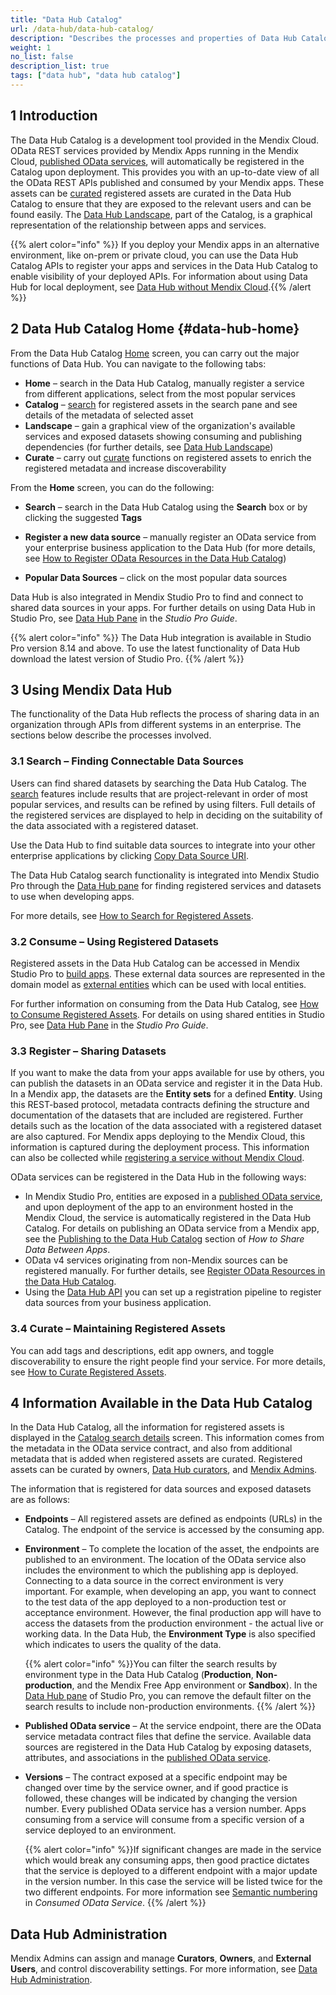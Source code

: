 ```yaml
---
title: "Data Hub Catalog"
url: /data-hub/data-hub-catalog/
description: "Describes the processes and properties of Data Hub Catalog."
weight: 1
no_list: false
description_list: true
tags: ["data hub", "data hub catalog"]
---
```


## 1 Introduction

The Data Hub Catalog is a development tool provided in the Mendix Cloud. OData REST services provided by Mendix Apps running in the Mendix Cloud, [published OData services](/refguide/published-odata-services/), will automatically be registered in the Catalog upon deployment. This provides you with an up-to-date view of all the OData REST APIs published and consumed by your Mendix apps. These assets can be [curated](/data-hub/data-hub-catalog/curate/) registered assets are curated in the Data Hub Catalog to ensure that they are exposed to the relevant users and can be found easily. The [Data Hub Landscape](/data-hub/data-hub-landscape/), part of the Catalog, is a graphical representation of the relationship between apps and services.

{{% alert color="info" %}}
If you deploy your Mendix apps in an alternative environment, like on-prem or private cloud, you can use the Data Hub Catalog APIs to register your apps and services in the Data Hub Catalog to enable visibility of your deployed APIs. For information about using Data Hub for local deployment, see [Data Hub without Mendix Cloud](/data-hub/data-hub-without-mendix-cloud/).{{% /alert %}}

## 2 Data Hub Catalog Home {#data-hub-home}

From the Data Hub Catalog [Home](https://hub.mendix.com) screen, you can carry out the major functions of Data Hub. You can navigate to the following tabs:

* **Home** – search in the Data Hub Catalog, manually register a service from different applications, select from the most popular services
* **Catalog** – [search](/data-hub/data-hub-catalog/search/) for registered assets in the search pane and see details of the metadata of selected asset
* **Landscape** – gain a graphical view of the organization's available services and exposed datasets showing consuming and publishing dependencies (for further details, see [Data Hub Landscape](/data-hub/data-hub-landscape/))
* **Curate** – carry out [curate](/data-hub/data-hub-catalog/curate/) functions on registered assets to enrich the registered metadata and increase discoverability

From the **Home** screen, you can do the following:

* **Search** – search in the Data Hub Catalog using the **Search** box or by clicking the suggested **Tags**
* **Register a new data source** – manually register an OData service from your enterprise business application to the Data Hub (for more details, see [How to Register OData Resources in the Data Hub Catalog](/data-hub/data-hub-catalog/register-data/))

* **Popular Data Sources** – click on the most popular data sources

Data Hub is also integrated in Mendix Studio Pro to find and connect to shared data sources in your apps. For further details on using Data Hub in Studio Pro, see [Data Hub Pane](/refguide/data-hub-pane/) in the *Studio Pro Guide*.

{{% alert color="info" %}}
The Data Hub integration is available in Studio Pro version 8.14 and above. To use the latest functionality of Data Hub download the latest version of Studio Pro. {{% /alert %}}

## 3 Using Mendix Data Hub

The functionality of the Data Hub reflects the process of sharing data in an organization through APIs from different systems in an enterprise. The sections below describe the processes involved.

### 3.1 Search – Finding Connectable Data Sources

Users can find shared datasets by searching the Data Hub Catalog. The [search](/data-hub/data-hub-catalog/search/) features include results that are project-relevant in order of most popular services, and results can be refined by using filters. Full details of the registered services are displayed to help in deciding on the suitability of the data associated with a registered dataset.

Use the Data Hub to find suitable data sources to integrate into your other enterprise applications by clicking [Copy Data Source URI](/data-hub/data-hub-catalog/search/#service-details).

The Data Hub Catalog search functionality is integrated into Mendix Studio Pro through the [Data Hub pane](/refguide/data-hub-pane/) for finding registered services and datasets to use when developing apps.

For more details, see [How to Search for Registered Assets](/data-hub/data-hub-catalog/search/).

### 3.2 Consume – Using Registered Datasets

Registered assets in the Data Hub Catalog can be accessed in Mendix Studio Pro to [build apps](/refguide/modeling/). These external data sources are represented in the domain model as [external entities](/refguide/external-entities/) which can be used with local entities.

For further information on consuming from the Data Hub Catalog, see [How to Consume Registered Assets](/data-hub/data-hub-catalog/consume/). For details on using shared entities in Studio Pro, see [Data Hub Pane](/refguide/data-hub-pane/) in the *Studio Pro Guide*.

### 3.3 Register – Sharing Datasets

If you want to make the data from your apps available for use by others, you can publish the datasets in an OData service and register it in the Data Hub. In a Mendix app, the datasets are the **Entity sets** for a defined **Entity**. Using this REST-based protocol, metadata contracts defining the structure and documentation of the datasets that are included are registered. Further details such as the location of the data associated with a registered dataset are also captured. For Mendix apps deploying to the Mendix Cloud, this information is captured during the deployment process. This information can also be collected while [registering a service without Mendix Cloud](/data-hub/data-hub-catalog/register-data/).

OData services can be registered in the Data Hub in the following ways:

* In Mendix Studio Pro, entities are exposed in a [published OData service](/refguide/published-odata-services/), and upon deployment of the app to an environment hosted in the Mendix Cloud, the service is automatically registered in the Data Hub Catalog. For details on publishing an OData service from a Mendix app, see the [Publishing to the Data Hub Catalog](/data-hub/share-data/#publishing) section of *How to Share Data Between Apps*.
* OData v4 services originating from non-Mendix sources can be registered manually. For further details, see [Register OData Resources in the Data Hub Catalog](/data-hub/data-hub-catalog/register-data/).
* Using the [Data Hub API](/apidocs-mxsdk/apidocs/data-hub-apis/) you can set up a registration pipeline to register data sources from your business application.

### 3.4 Curate – Maintaining Registered Assets

You can add tags and descriptions, edit app owners, and toggle discoverability to ensure the right people find your service. For more details, see [How to Curate Registered Assets](/data-hub/data-hub-catalog/curate/).

## 4 Information Available in the Data Hub Catalog

In the Data Hub Catalog, all the information for registered assets is displayed in the [Catalog search details](/data-hub/data-hub-catalog/search/#search-details) screen. This information comes from the metadata in the OData service contract, and also from additional metadata that is added when registered assets are curated. Registered assets can be curated by owners, [Data Hub curators](/data-hub/#curator), and [Mendix Admins](/data-hub/#admin).

The information that is registered for data sources and exposed datasets are as follows:

* **Endpoints** – All registered assets are defined as endpoints (URLs) in the Catalog. The endpoint of the service is accessed by the consuming app.
* **Environment** – To complete the location of the asset, the endpoints are published to an environment. The location of the OData service also includes the environment to which the publishing app is deployed. Connecting to a data source in the correct environment is very important. For example, when developing an app, you want to connect to the test data of the app deployed to a non-production test or acceptance environment. However, the final production app will have to access the datasets from the production environment - the actual live or working data. In the Data Hub, the **Environment Type** is also specified which indicates to users the quality of the data.

    {{% alert color="info" %}}You can filter the search results by environment type in the Data Hub Catalog (**Production**, **Non-production**, and the Mendix Free App environment or **Sandbox**). In the [Data Hub pane](/refguide/data-hub-pane/) of Studio Pro, you can remove the default filter on the search results to include non-production environments. {{% /alert %}}

* **Published OData service** – At the service endpoint, there are the OData service metadata contract files that define the service. Available data sources are registered in the Data Hub Catalog by exposing  datasets, attributes, and associations in the [published OData service](/refguide/published-odata-services/). 
* **Versions** – The contract exposed at a specific endpoint may be changed over time by the service owner, and if good practice is followed, these changes will be indicated by changing the version number. Every published OData service has a version number. Apps consuming from a service will consume from a specific version of a service deployed to an environment.

    {{% alert color="info" %}}If significant changes are made in the service which would break any consuming apps, then good practice dictates that the service is deployed to a different endpoint with a major update in the version number. In this case the service will be listed twice for the two different endpoints. For more information see [Semantic numbering](/refguide/consumed-odata-service/#semantic) in *Consumed OData Service*. {{% /alert %}}

## Data Hub Administration

Mendix Admins can assign and manage **Curators**, **Owners**, and **External Users**, and control discoverability settings. For more information, see [Data Hub Administration](/developerportal/control-center/data-hub-admin/).
